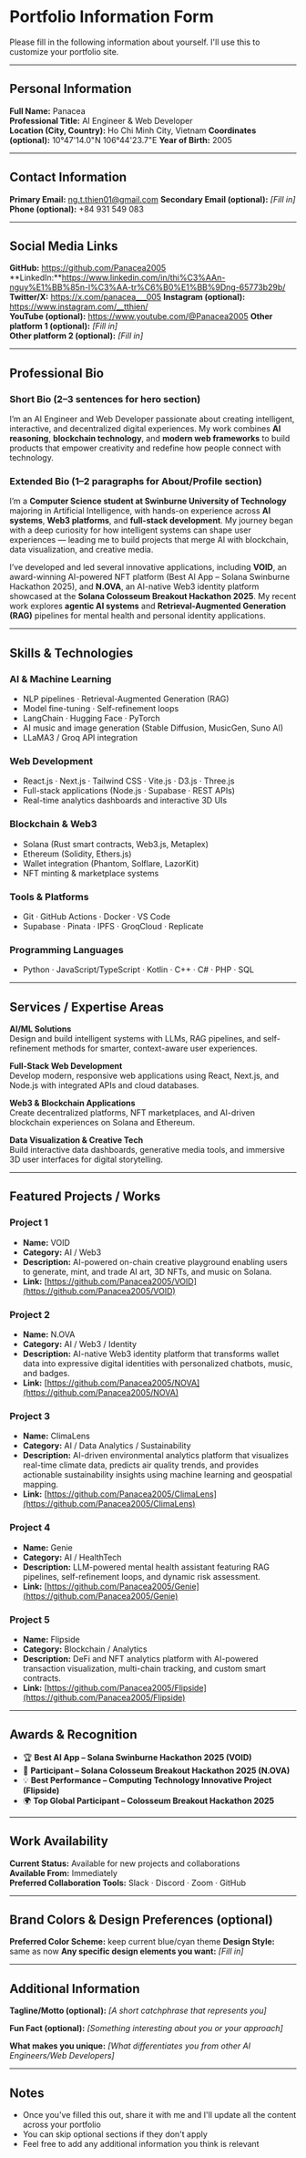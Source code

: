 # Portfolio Information Form

Please fill in the following information about yourself. I'll use this to customize your portfolio site.

---

## Personal Information

**Full Name:** Panacea  
**Professional Title:** AI Engineer & Web Developer  
**Location (City, Country):** Ho Chi Minh City, Vietnam
**Coordinates (optional):** 10°47'14.0"N 106°44'23.7"E
**Year of Birth:** 2005

---

## Contact Information

**Primary Email:** ng.t.thien01@gmail.com 
**Secondary Email (optional):** _[Fill in]_  
**Phone (optional):** +84 931 549 083

---

## Social Media Links

**GitHub:** https://github.com/Panacea2005
**LinkedIn:**https://www.linkedin.com/in/thi%C3%AAn-nguy%E1%BB%85n-l%C3%AA-tr%C6%B0%E1%BB%9Dng-65773b29b/ 
**Twitter/X:** https://x.com/panacea___005 
**Instagram (optional):** https://www.instagram.com/__tthien/  
**YouTube (optional):** https://www.youtube.com/@Panacea2005 
**Other platform 1 (optional):** _[Fill in]_  
**Other platform 2 (optional):** _[Fill in]_

---

## Professional Bio

### Short Bio (2–3 sentences for hero section)
I’m an AI Engineer and Web Developer passionate about creating intelligent, interactive, and decentralized digital experiences. My work combines **AI reasoning**, **blockchain technology**, and **modern web frameworks** to build products that empower creativity and redefine how people connect with technology.

### Extended Bio (1–2 paragraphs for About/Profile section)
I’m a **Computer Science student at Swinburne University of Technology** majoring in Artificial Intelligence, with hands-on experience across **AI systems**, **Web3 platforms**, and **full-stack development**. My journey began with a deep curiosity for how intelligent systems can shape user experiences — leading me to build projects that merge AI with blockchain, data visualization, and creative media.  

I’ve developed and led several innovative applications, including **VOID**, an award-winning AI-powered NFT platform (Best AI App – Solana Swinburne Hackathon 2025), and **N.OVA**, an AI-native Web3 identity platform showcased at the **Solana Colosseum Breakout Hackathon 2025**. My recent work explores **agentic AI systems** and **Retrieval-Augmented Generation (RAG)** pipelines for mental health and personal identity applications.  

---

## Skills & Technologies

### AI & Machine Learning
- NLP pipelines · Retrieval-Augmented Generation (RAG)  
- Model fine-tuning · Self-refinement loops  
- LangChain · Hugging Face · PyTorch  
- AI music and image generation (Stable Diffusion, MusicGen, Suno AI)  
- LLaMA3 / Groq API integration  

### Web Development
- React.js · Next.js · Tailwind CSS · Vite.js · D3.js · Three.js  
- Full-stack applications (Node.js · Supabase · REST APIs)  
- Real-time analytics dashboards and interactive 3D UIs  

### Blockchain & Web3
- Solana (Rust smart contracts, Web3.js, Metaplex)  
- Ethereum (Solidity, Ethers.js)  
- Wallet integration (Phantom, Solflare, LazorKit)  
- NFT minting & marketplace systems  

### Tools & Platforms
- Git · GitHub Actions · Docker · VS Code  
- Supabase · Pinata · IPFS · GroqCloud · Replicate  

### Programming Languages
- Python · JavaScript/TypeScript · Kotlin · C++ · C# · PHP · SQL  

---

## Services / Expertise Areas

**AI/ML Solutions**  
Design and build intelligent systems with LLMs, RAG pipelines, and self-refinement methods for smarter, context-aware user experiences.  

**Full-Stack Web Development**  
Develop modern, responsive web applications using React, Next.js, and Node.js with integrated APIs and cloud databases.  

**Web3 & Blockchain Applications**  
Create decentralized platforms, NFT marketplaces, and AI-driven blockchain experiences on Solana and Ethereum.  

**Data Visualization & Creative Tech**  
Build interactive data dashboards, generative media tools, and immersive 3D user interfaces for digital storytelling.  

---

## Featured Projects / Works

### Project 1
- **Name:** VOID  
- **Category:** AI / Web3  
- **Description:** AI-powered on-chain creative playground enabling users to generate, mint, and trade AI art, 3D NFTs, and music on Solana.  
- **Link:** [https://github.com/Panacea2005/VOID](https://github.com/Panacea2005/VOID)  

### Project 2
- **Name:** N.OVA  
- **Category:** AI / Web3 / Identity  
- **Description:** AI-native Web3 identity platform that transforms wallet data into expressive digital identities with personalized chatbots, music, and badges.  
- **Link:** [https://github.com/Panacea2005/NOVA](https://github.com/Panacea2005/NOVA)  

### Project 3
- **Name:** ClimaLens  
- **Category:** AI / Data Analytics / Sustainability  
- **Description:** AI-driven environmental analytics platform that visualizes real-time climate data, predicts air quality trends, and provides actionable sustainability insights using machine learning and geospatial mapping.  
- **Link:** [https://github.com/Panacea2005/ClimaLens](https://github.com/Panacea2005/ClimaLens)  

### Project 4
- **Name:** Genie  
- **Category:** AI / HealthTech  
- **Description:** LLM-powered mental health assistant featuring RAG pipelines, self-refinement loops, and dynamic risk assessment.  
- **Link:** [https://github.com/Panacea2005/Genie](https://github.com/Panacea2005/Genie) 

### Project 5
- **Name:** Flipside  
- **Category:** Blockchain / Analytics  
- **Description:** DeFi and NFT analytics platform with AI-powered transaction visualization, multi-chain tracking, and custom smart contracts.  
- **Link:** [https://github.com/Panacea2005/Flipside](https://github.com/Panacea2005/Flipside) 


---

## Awards & Recognition

- 🏆 **Best AI App – Solana Swinburne Hackathon 2025 (VOID)**  
- 🎯 **Participant – Solana Colosseum Breakout Hackathon 2025 (N.OVA)**  
- 💡 **Best Performance – Computing Technology Innovative Project (Flipside)**  
- 🌍 **Top Global Participant – Colosseum Breakout Hackathon 2025**

---

## Work Availability

**Current Status:** Available for new projects and collaborations  
**Available From:** Immediately  
**Preferred Collaboration Tools:** Slack · Discord · Zoom · GitHub  


---

## Brand Colors & Design Preferences (optional)

**Preferred Color Scheme:** keep current blue/cyan theme 
**Design Style:** same as now
**Any specific design elements you want:** _[Fill in]_

---

## Additional Information

**Tagline/Motto (optional):** _[A short catchphrase that represents you]_  

**Fun Fact (optional):** _[Something interesting about you or your approach]_

**What makes you unique:** _[What differentiates you from other AI Engineers/Web Developers]_

---

## Notes
- Once you've filled this out, share it with me and I'll update all the content across your portfolio
- You can skip optional sections if they don't apply
- Feel free to add any additional information you think is relevant

